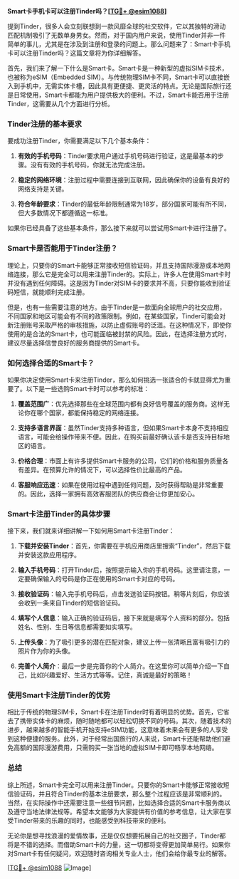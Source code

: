 **Smart卡手机卡可以注册Tinder吗？[[TG💪+ @esim1088](https://t.me/s/esim1088)]**

提到Tinder，很多人会立刻联想到一款风靡全球的社交软件，它以其独特的滑动匹配机制吸引了无数单身男女。然而，对于国内用户来说，使用Tinder并非一件简单的事儿，尤其是在涉及到注册和登录的问题上。那么问题来了：Smart卡手机卡可以注册Tinder吗？这篇文章将为你详细解答。

首先，我们来了解一下什么是Smart卡。Smart卡是一种新型的虚拟SIM卡技术，也被称为eSIM（Embedded SIM）。与传统物理SIM卡不同，Smart卡可以直接嵌入到手机中，无需实体卡槽，因此具有更便捷、更灵活的特点。无论是国际旅行还是日常使用，Smart卡都能为用户提供极大的便利。不过，Smart卡能否用于注册Tinder，这需要从几个方面进行分析。

### **Tinder注册的基本要求**

要成功注册Tinder，你需要满足以下几个基本条件：

1. **有效的手机号码**：Tinder要求用户通过手机号码进行验证，这是最基本的步骤。没有有效的手机号码，你就无法完成注册。
   
2. **稳定的网络环境**：注册过程中需要连接到互联网，因此确保你的设备有良好的网络支持是关键。

3. **符合年龄要求**：Tinder的最低年龄限制通常为18岁，部分国家可能有所不同，但大多数情况下都遵循这一标准。

如果你已经具备了这些基本条件，那么接下来就可以尝试用Smart卡进行注册了。

### **Smart卡是否能用于Tinder注册？**

理论上，只要你的Smart卡能够正常接收短信验证码，并且支持国际漫游或本地网络连接，那么它是完全可以用来注册Tinder的。实际上，许多人在使用Smart卡时并没有遇到任何障碍。这是因为Tinder对SIM卡的要求并不高，只要你能收到验证码短信，就能顺利完成注册。

但是，也有一些需要注意的地方。由于Tinder是一款面向全球用户的社交应用，不同国家和地区可能会有不同的政策限制。例如，在某些国家，Tinder可能会对新注册账号采取严格的审核措施，以防止虚假账号的泛滥。在这种情况下，即使你使用的是合法的Smart卡，也可能面临被封禁的风险。因此，在选择注册方式时，建议尽量选择信誉良好的服务商提供的Smart卡。

### **如何选择合适的Smart卡？**

如果你决定使用Smart卡来注册Tinder，那么如何挑选一张适合的卡就显得尤为重要了。以下是一些选购Smart卡时可以参考的标准：

1. **覆盖范围广**：优先选择那些在全球范围内都有良好信号覆盖的服务商。这样无论你在哪个国家，都能保持稳定的网络连接。

2. **支持多语言界面**：虽然Tinder支持多种语言，但如果Smart卡本身不支持相应语言，可能会给操作带来不便。因此，在购买前最好确认该卡是否支持目标地区的语言。

3. **价格合理**：市面上有许多提供Smart卡服务的公司，它们的价格和服务质量各有差异。在预算允许的情况下，可以选择性价比最高的产品。

4. **客服响应迅速**：如果在使用过程中遇到任何问题，及时获得帮助是非常重要的。因此，选择一家拥有高效客服团队的供应商会让你更加安心。

### **Smart卡注册Tinder的具体步骤**

接下来，我们就来详细讲解一下如何用Smart卡注册Tinder：

1. **下载并安装Tinder**：首先，你需要在手机应用商店里搜索“Tinder”，然后下载并安装这款应用程序。

2. **输入手机号码**：打开Tinder后，按照提示输入你的手机号码。这里请注意，一定要确保输入的号码是你正在使用的Smart卡对应的号码。

3. **接收验证码**：输入完手机号码后，点击发送验证码按钮。稍等片刻后，你应该会收到一条来自Tinder的短信验证码。

4. **填写个人信息**：输入正确的验证码后，接下来就是填写个人资料的部分。包括姓名、性别、生日等信息都需要如实填写。

5. **上传头像**：为了吸引更多的潜在匹配对象，建议上传一张清晰且富有吸引力的照片作为你的头像。

6. **完善个人简介**：最后一步是完善你的个人简介。在这里你可以简单介绍一下自己，比如兴趣爱好、生活方式等等。记住，真诚是最好的策略！

### **使用Smart卡注册Tinder的优势**

相比于传统的物理SIM卡，Smart卡在注册Tinder时有着明显的优势。首先，它省去了携带实体卡的麻烦，随时随地都可以轻松切换不同的号码。其次，随着技术的进步，越来越多的智能手机开始支持eSIM功能，这意味着未来会有更多的人享受到这种便捷的服务。此外，对于经常出国旅行的人来说，Smart卡还能帮助他们避免高额的国际漫游费用，只需购买一张当地的虚拟SIM卡即可畅享本地网络。

### **总结**

综上所述，Smart卡完全可以用来注册Tinder。只要你的Smart卡能够正常接收短信验证码，并且符合Tinder的基本注册要求，那么整个过程应该是非常顺利的。当然，在实际操作中还需要注意一些细节问题，比如选择合适的Smart卡服务商以及遵守当地法律法规等。希望本文能够为大家提供有价值的参考信息，让大家在享受Tinder带来的乐趣的同时，也能感受到科技带来的便利。

无论你是想寻找浪漫的爱情故事，还是仅仅想要拓展自己的社交圈子，Tinder都将是不错的选择。而借助Smart卡的力量，这一切都将变得更加简单易行。如果你对Smart卡有任何疑问，欢迎随时咨询相关专业人士，他们会给你最专业的解答。

[[TG💪+ @esim1088](https://t.me/s/esim1088) ![Image](https://i.postimg.cc/4NQfJmqS/Snipaste-2025-05-13-00-14-12.png)]